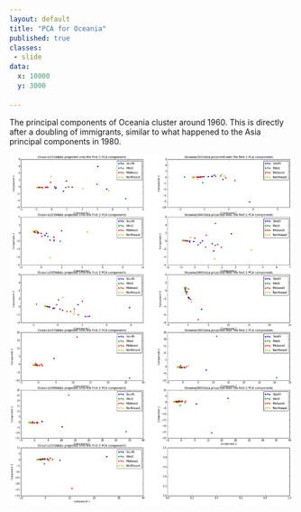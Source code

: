 ```yaml
---
layout: default
title: "PCA for Oceania"
published: true
classes:
 - slide
data:
  x: 10000
  y: 3000

---
```


The principal components of Oceania cluster around 1960. This is directly after a doubling of immigrants, similar to what happened to the Asia principal components in 1980.

![PCA oceania](../assets/PCA/pca_oceania.png)
